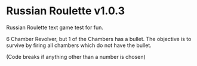 # Russian Roulette v1.0.3
Russian Roulette text game test for fun. 

6 Chamber Revolver, but 1 of the Chambers has a bullet. The objective is to survive by firing all chambers which do not have the bullet.

(Code breaks if anything other than a number is chosen)
